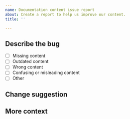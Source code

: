 ```yaml
---
name: Documentation content issue report
about: Create a report to help us improve our content.
title: ''

---
```


<!-- IMPORTANT: This is only for reporting documentation content issues.

Report Teku software issues at https://github.com/consensys/teku.
Report documentation tool issues using the "Documentation tool bug report" template.

Before creating an issue, did you try using the search field in the documentation to find what you're looking for?
-->

## Describe the bug

<!-- Add a clear and concise description of what the documentation issue is.
Also, check the issue type in the following list): -->

- [ ] Missing content
- [ ] Outdated content
- [ ] Wrong content
- [ ] Confusing or misleading content
- [ ] Other

## Change suggestion

<!-- If you know how to fix the content, provide a suggestion. -->

## More context

<!-- Add any other context about the problem here, for example, screenshots or a small demo video. -->
